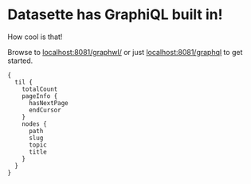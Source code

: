 # Datasette has GraphiQL built in!

How cool is that!



Browse to [localhost:8081/graphwl/<DB NAME>](http://127.0.0.1:8001/graphql/tils) or just [localhost:8081/graphql](http://127.0.0.1:8001/graphql) to get started. 


```
{
  til {
    totalCount
    pageInfo {
      hasNextPage
      endCursor
    }
    nodes {
      path
      slug
      topic
      title
    }
  }
}
```
